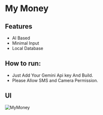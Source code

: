 # My Money

## Features

- AI Based 
- Minimal Input
- Local Database

## How to run:

- Just Add Your Gemini Api key And Build.
- Please Allow SMS and Camera Permission.

## UI
![MyMoney](https://github.com/user-attachments/assets/84df013b-e6d7-424e-a7d4-e66817cb719d)
